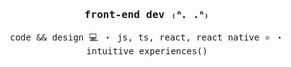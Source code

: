 <samp> 
	<h3 align="center"> front-end dev ₍ᐢ. .ᐢ₎</h3>
	<p align="center">
		code && design 💻 ・ js, ts, react, react native ⚛️ ・ intuitive experiences()
<!-- 		inclusive by default ♿ -->
	</p>
</samp>
